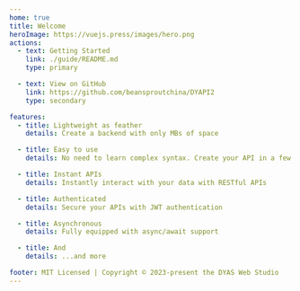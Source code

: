```yaml
---
home: true
title: Welcome
heroImage: https://vuejs.press/images/hero.png
actions:
  - text: Getting Started
    link: ./guide/README.md
    type: primary

  - text: View on GitHub
    link: https://github.com/beansproutchina/DYAPI2
    type: secondary

features:
  - title: Lightweight as feather
    details: Create a backend with only MBs of space

  - title: Easy to use
    details: No need to learn complex syntax. Create your API in a few minutes

  - title: Instant APIs
    details: Instantly interact with your data with RESTful APIs

  - title: Authenticated
    details: Secure your APIs with JWT authentication

  - title: Asynchronous
    details: Fully equipped with async/await support

  - title: And
    details: ...and more

footer: MIT Licensed | Copyright © 2023-present the DYAS Web Studio
---
```

